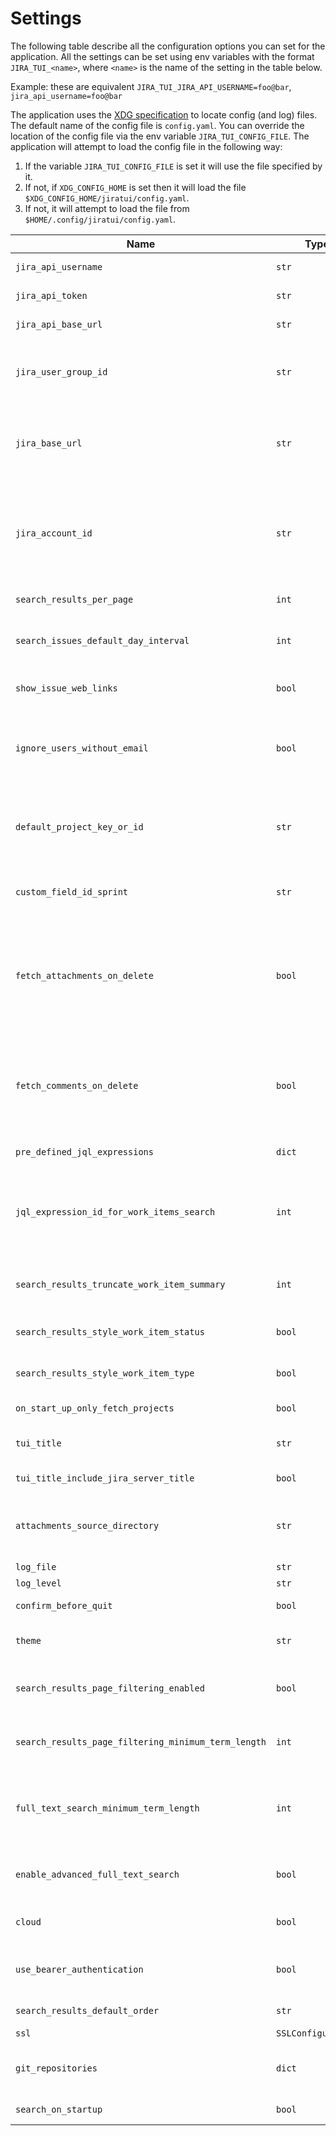 <style>
.wy-nav-content{ max-width: 100%;}
</style>
# Settings

The following table describe all the configuration options you can set for the application. All the settings can be set
using env variables with the format `JIRA_TUI_<name>`, where `<name>` is the name of the setting in the table below.

Example: these are equivalent `JIRA_TUI_JIRA_API_USERNAME=foo@bar`, `jira_api_username=foo@bar`

The application uses the [XDG specification](https://specifications.freedesktop.org/basedir-spec/latest/) to locate
config (and log) files. The default name of the config file is `config.yaml`. You can override the location of the
config file via the env variable `JIRA_TUI_CONFIG_FILE`. The application will attempt to load the config
file in the following way:

1. If the variable `JIRA_TUI_CONFIG_FILE` is set it will use the file specified by it.
2. If not, if `XDG_CONFIG_HOME` is set then it will load the file `$XDG_CONFIG_HOME/jiratui/config.yaml`.
3. If not, it will attempt to load the file from `$HOME/.config/jiratui/config.yaml`.

| Name                                                | Type               | Required          | Default Value                         | Description                                                                                                                                                                                                                                                                      |
|-----------------------------------------------------|--------------------|-------------------|---------------------------------------|----------------------------------------------------------------------------------------------------------------------------------------------------------------------------------------------------------------------------------------------------------------------------------|
| `jira_api_username`                                 | `str`              | {bdg-danger}`Yes` | `None`                                | The username to use for connecting to the Jira API                                                                                                                                                                                                                               |
| `jira_api_token`                                    | `str`              | {bdg-danger}`Yes` | `None`                                | The token to use for connecting to the Jira API                                                                                                                                                                                                                                  |
| `jira_api_base_url`                                 | `str`              | {bdg-danger}`Yes` | `None`                                | The base URL of the Jira API                                                                                                                                                                                                                                                     |
| `jira_user_group_id`                                | `str`              | No                | `None`                                | The ID of the group that contains all (or most) of the Jira users in your Jira installation. This value is used as a fall back mechanism to fetch available users                                                                                                                |
| `jira_base_url`                                     | `str`              | No                | `None`                                | This is the base URL of your Jira application. This is used for building the URLs of different web links in the Jira TUI application. Example: `https://<hostname>.atlassian.net`                                                                                                |
| `jira_account_id`                                   | `str`              | No                | `None`                                | The ID of the Jira user using the application. This is useful if you want the user selection dropdown widgets to automatically select your user from the options. It is also used as the default reporter of any new work item that is created in the application                |
| `search_results_per_page`                           | `int`              | No                | `30`                                  | The number of results to show in the search results                                                                                                                                                                                                                              |
| `search_issues_default_day_interval`                | `int`              | No                | `15`                                  | This controls how many days worth of issues to fetch when no other search criteria has been defined                                                                                                                                                                              |
| `show_issue_web_links`                              | `bool`             | No                | `True`                                | If `True` then the application will retrieve the remote links related to a work item                                                                                                                                                                                             |
| `ignore_users_without_email`                        | `bool`             | No                | `True`                                | Controls whether Jira users without an email address configured should be included in the list of users and users assignable to projects and work items                                                                                                                          |
| `default_project_key_or_id`                         | `str`              | No                | `None`                                | A case-sensitive string that identifies a Jira project. If set then the app will use is as the default selected project in the projects dropdown and will only fetch this project from your Jira instance                                                                        |
| `custom_field_id_sprint`                            | `str`              | No                | `None`                                | The name of the custom field used by your Jira application to identify the sprints. Example: `customfield_12345`                                                                                                                                                                 |
| `fetch_attachments_on_delete`                       | `bool`             | No                | `True`                                | When this is `True` the application will fetch the attachments of a work item after an attachment is deleted from the list of attachments. This makes the data more accurate but slower due to the extra request. When this is False the list of attachments is updated in place |
| `fetch_comments_on_delete`                          | `bool`             | No                | `True`                                | When this is `True` the application will fetch the comments of a work item after a comment is deleted from the list of comments. This makes the data more accurate but slower due to the extra request. When this is False the list of comments is updated in place              |
| `pre_defined_jql_expressions`                       | `dict`             | No                | `None`                                | [See Configuring Pre-defined JQL Expressions](configuration.md#configuring-pre-defined-jql-expressions)                                                                                                                                                                          |
| `jql_expression_id_for_work_items_search`           | `int`              | No                | `None`                                | If set to one of the expression IDs defined in `pre_defined_jql_expressions` then the app will use this expression to retrieve work items when not criteria and JQL query is provided by the user.                                                                               |
| `search_results_truncate_work_item_summary`         | `int`              | No                | `None`                                | When this is defined the summary of a work item will be truncated to the specified length when it is displayed in the search results                                                                                                                                             |
| `search_results_style_work_item_status`             | `bool`             | No                | `True`                                | If `True` the status of a work item will be styled when it is displayed in the search results                                                                                                                                                                                    |
| `search_results_style_work_item_type`               | `bool`             | No                | `True`                                | If `True` the type of a work item will be styled when it is displayed in the search results                                                                                                                                                                                      |
| `on_start_up_only_fetch_projects`                   | `bool`             | No                | `True`                                | [See Fetching Only Projects on Startup](configuration.md#fetching-only-projects-on-startup)                                                                                                                                                                                      |
| `tui_title`                                         | `str`              | No                | `None`                                | An optional title for the application. This is displayed in the top bar                                                                                                                                                                                                          |
| `tui_title_include_jira_server_title`               | `bool`             | No                | `True`                                | [See Include Jira Server Title in the UI Title](configuration.md#include-jira-server-title-in-the-ui-title)                                                                                                                                                                      |
| `attachments_source_directory`                      | `str`              | No                | `/`                                   | The directory to start the search of files that a user wants to attach to work items. The user will be able to navigate though the sub-directories                                                                                                                               |
| `log_file`                                          | `str`              | No                | `None`                                | The name of the log file to use                                                                                                                                                                                                                                                  |
| `log_level`                                         | `str`              | No                | `WARNING`                             | The Python's `logging` level to use                                                                                                                                                                                                                                              |
| `confirm_before_quit`                               | `bool`             | No                | `False`                               | If this is `True` then the app will ask for confirmation before quitting                                                                                                                                                                                                         |
| `theme`                                             | `str`              | No                | `None`                                | The name of the Textual theme to use for the app. [See Choosing a Theme](configuration.md#choosing-a-theme)                                                                                                                                                                      |
| `search_results_page_filtering_enabled`             | `bool`             | No                | `True`                                | If this is `True` users are able to refine the search in the search results. [See Enable Filtering Search Results](configuration.md#enable-filtering-search-results)                                                                                                             |
| `search_results_page_filtering_minimum_term_length` | `int`              | No                | `3`                                   | The minimum number of characters required to refine the search results. [See Enable Filtering Search Results](configuration.md#enable-filtering-search-results)                                                                                                                  |
| `full_text_search_minimum_term_length`              | `int`              | No                | `3`                                   | When performing full-text search this value controls the minimum length of the search term provided by the user. JiraTUI will always enforce a vlue >= 3; even if you set a value of 0 here.                                                                                     |
| `enable_advanced_full_text_search`                  | `bool`             | No                | `True`                                | If `True` full-text search works on any text-based Jira field; otherwise it searches only on summary and description.                                                                                                                                                            |
| `cloud`                                             | `bool`             | No                | `True`                                | Set this to False if you are using Jira Data Center (aka. on-premises)                                                                                                                                                                                                           |
| `use_bearer_authentication`                         | `bool`             | No                | `False`                               | Set this to True if your Jira instance uses Bearer authentication instead of Basic authentication.                                                                                                                                                                               |
| `search_results_default_order`                      | `str`              | No                | `WorkItemsSearchOrderBy.CREATED_DESC` | The default order for search results.                                                                                                                                                                                                                                            |
| `ssl`                                               | `SSLConfiguration` | No                | `None`                                | The settings for SSL.                                                                                                                                                                                                                                                            |
| `git_repositories`                                  | `dict`             | No                | `None`                                | Configure the Git repos that are available for creating branches from the UI. [See Setting Git Repositories](configuration.md#setting-git-repositories)                                                                                                                          |
| `search_on_startup`                                 | `bool`             | No                | `False`                               | When `True` the application will search work items on startup.                                                                                                                                                                                                                   |
